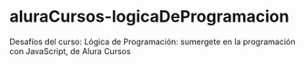 # aluraCursos-logicaDeProgramacion
Desafíos del curso: Lógica de Programación: sumergete en la programación con JavaScript, de Alura Cursos
